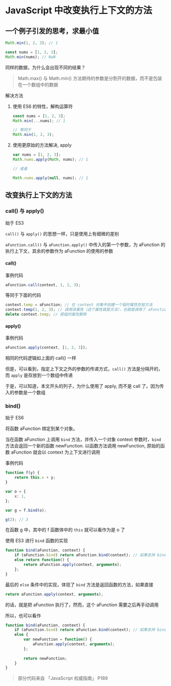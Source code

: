 # JavaScript 中改变执行上下文的方法

## 一个例子引发的思考，求最小值

```js
Math.min(1, 2, 3); // 1

const nums = [1, 2, 3];
Math.min(nums); // NaN
```

同样的数据，为什么会出现不同的结果？

> Math.max() 与 Math.min() 方法期待的参数是分割开的数据，而不是包装在一个数组中的数据

解决方法

1. 使用 ES6 的特性，解构运算符

    ```js
    const nums = [1, 2, 3];
    Math.min(...nums); // 1
    
    // 等同于
    Math.min(1, 2, 3);
    ```

2. 使用更原始的方法解决, apply

    ```js
    var nums = [1, 2, 3];
    Math.nums.apply(Math, nums); // 1
    
    // 或者
    
    Math.nums.apply(null, nums); // 1
    ```


## 改变执行上下文的方法

### call() 与 apply()

始于 ES3

`call()` 与 `apply()` 的思想一样，只是使用上有细微的差别

`aFunction.call()` 与 `aFunction.apply()` 中传入的第一个参数，为 aFunction 的执行上下文，其余的参数作为 aFunction 的使用的参数

#### call()

事例代码

```js
aFunction.call(context, 1, 2, 3);
```

等同于下面的代码

```js
context.temp = aFunction; // 在 context 对象中创建一个临时属性存放方法
context.temp(1, 2, 3); // 调用该属性（这个属性就是方法），也就是调用了 aFunction
delete context.temp; // 把临时属性删除
```

#### apply()

事例代码

```js
aFunction.apply(context, [1, 2, 3]);
```

相同的代码逻辑如上面的 call() 一样

但是，可以看到，指定上下文之外的参数的传递方式，`call()` 方法是分隔开的， 而 `apply` 是存放到一个数组中传递

于是，可以知道，本文开头的列子，为什么使用了 apply, 而不是 call 了。因为传入的参数是一个数组


### bind()

始于 ES6

将函数 aFunction 绑定到某个对象。

当在函数 aFunction 上调用 `bind` 方法，并传入一个对象 context 参数时，`bind` 方法会返回一个新的函数 newFunction. 以函数方法调用 newFunction, 原始的函数 aFunction 就会以 context 为上下文进行调用

事例代码

```js
function f(y) {
    return this.x + y;
}

var o = {
    x: 1,
};

var g = f.bind(o);

g(2); // 3
```

在函数 g 中，其中的 f 函数体中的 `this` 就可以看作为是 o 了

使用 ES3 进行 `bind` 函数的实现

```js
function bind(aFunction, context) {
    if (aFunction.bind) return aFunction.bind(context); // 如果支持 bind 方法，直接返回
    else return function() {
        return aFunction.apply(context, arguments);
    };
}
```

最后的 `else` 条件中的实现，体现了 `bind` 方法是返回函数的方法，如果直接

```js
return aFunction.apply(context, arguments);
```

的话，就是把 aFunction 执行了，然而，这个 aFunction 需要之后再手动调用

所以，也可以看作

```js
function bind(aFunction, context) {
    if (aFunction.bind) return aFunction.bind(context); // 如果支持 bind 方法，直接返回
    else {
        var newFunction = function() {
            aFunction.apply(context, arguments);
        };
        
        return newFunction;
    }
}
```

> 部分代码来自 「JavaScript 权威指南」 P189

